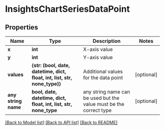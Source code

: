 # InsightsChartSeriesDataPoint


## Properties
Name | Type | Description | Notes
------------ | ------------- | ------------- | -------------
**x** | **int** | X-axis value | 
**y** | **int** | Y-axis value | 
**values** | **{str: (bool, date, datetime, dict, float, int, list, str, none_type)}** | Additional values for the data point | [optional] 
**any string name** | **bool, date, datetime, dict, float, int, list, str, none_type** | any string name can be used but the value must be the correct type | [optional]

[[Back to Model list]](../README.md#documentation-for-models) [[Back to API list]](../README.md#documentation-for-api-endpoints) [[Back to README]](../README.md)


